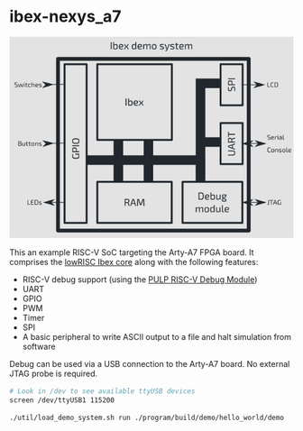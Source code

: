 # ibex-nexys_a7

![Ibex demo system block diagram](doc/IbexDemoSystemBlockDiagram.png "Ibex demo system block diagram with in the center an Ibex processor connected by a memory bus to the RAM, GPIO, SPI, UART and debug module. Switches, buttons and LEDs are connected to the GPIO. The LCD is driven by SPI. The UART is used for a serial console. Finally, the debug module is used to drive the JTAG.")

This an example RISC-V SoC targeting the Arty-A7 FPGA board. It comprises the
[lowRISC Ibex core](https://www.github.com/lowrisc/ibex) along with the
following features:

* RISC-V debug support (using the [PULP RISC-V Debug Module](https://github.com/pulp-platform/riscv-dbg))
* UART
* GPIO
* PWM
* Timer
* SPI
* A basic peripheral to write ASCII output to a file and halt simulation from software

Debug can be used via a USB connection to the Arty-A7 board. No external JTAG
probe is required.

```bash
# Look in /dev to see available ttyUSB devices
screen /dev/ttyUSB1 115200
```

```bash
./util/load_demo_system.sh run ./program/build/demo/hello_world/demo
```


